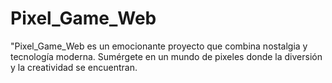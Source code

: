 # Pixel_Game_Web
"Pixel_Game_Web es un emocionante proyecto que combina nostalgia y tecnología moderna. Sumérgete en un mundo de pixeles donde la diversión y la creatividad se encuentran. 
